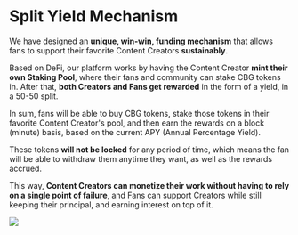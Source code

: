 # Split Yield Mechanism

We have designed an **unique, win-win, funding mechanism** that allows fans to support their favorite Content Creators **sustainably**.

Based on DeFi, our platform works by having the Content Creator **mint their own Staking Pool**, where their fans and community can stake CBG tokens in. After that, **both Creators and Fans get rewarded** in the form of a yield, in a 50-50 split.

In sum, fans will be able to buy CBG tokens, stake those tokens in their favorite Content Creator's pool, and then earn the rewards on a block (minute) basis, based on the current APY (Annual Percentage Yield).

These tokens **will not be locked** for any period of time, which means the fan will be able to withdraw them anytime they want, as well as the rewards accrued.

This way, **Content Creators can monetize their work without having to rely on a single point of failure**, and Fans can support Creators while still keeping their principal, and earning interest on top of it.

![](../../.gitbook/assets/Ilustracao-Cobogo\_1.jpg)
